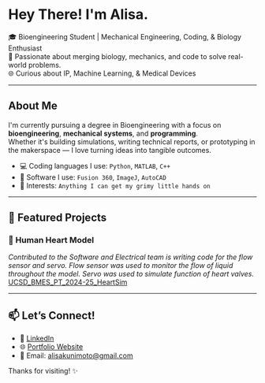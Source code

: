 # Hey There! I'm Alisa.

🎓 Bioengineering Student | Mechanical Engineering, Coding, & Biology Enthusiast  
🔬 Passionate about merging biology, mechanics, and code to solve real-world problems.  
🌐 Curious about IP, Machine Learning, & Medical Devices

---

## About Me

I'm currently pursuing a degree in Bioengineering with a focus on **bioengineering**, **mechanical systems**, and **programming**.  
Whether it's building simulations, writing technical reports, or prototyping in the makerspace — I love turning ideas into tangible outcomes.

- 💻 Coding languages I use: `Python`, `MATLAB`, `C++`
- 🔧 Software I use: `Fusion 360`, `ImageJ`, `AutoCAD`
- 🧪 Interests: `Anything I can get my grimy little hands on`

---

## 📂 Featured Projects

### 🔬 Human Heart Model
*Contributed to the Software and Electrical team is writing code for the flow sensor and servo. Flow sensor was used to monitor the flow of liquid throughout the model. Servo was used to simulate function of heart valves.*  
[UCSD_BMES_PT_2024-25_HeartSim](https://github.com/d3moore2002/UCSD_BMES_PT_2024-25_HeartSim/tree/main)

---

## 📫 Let’s Connect!

- 💼 [LinkedIn](https://www.linkedin.com/in/alisakunimoto/)
- 🌐 [Portfolio Website](#)
- 📧 Email: [alisakunimoto@gmail.com](mailto:alisakunimoto@gmail.com)

Thanks for visiting! ✨


<!--
**ari-kuni/ari-kuni** is a ✨ _special_ ✨ repository because its `README.md` (this file) appears on your GitHub profile.

Here are some ideas to get you started:

- 🔭 I’m currently working on ...
- 🌱 I’m currently learning ...
- 👯 I’m looking to collaborate on ...
- 🤔 I’m looking for help with ...
- 💬 Ask me about ...
- 📫 How to reach me: ...
- 😄 Pronouns: ...
- ⚡ Fun fact: ...
-->
